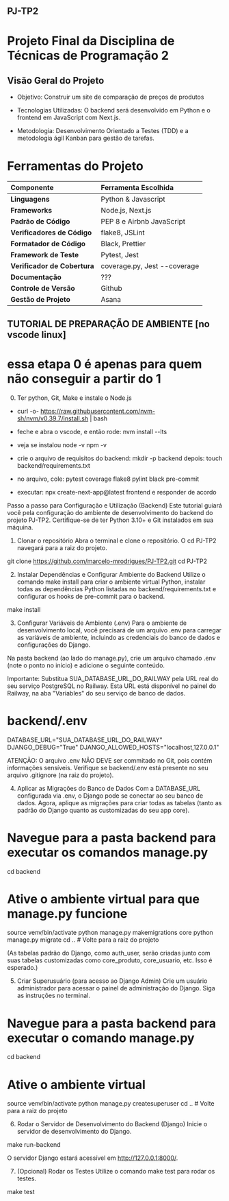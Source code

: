## PJ-TP2
# Projeto Final da Disciplina de Técnicas de Programação 2

## Visão Geral do Projeto
- Objetivo: Construir um site de comparação de preços de produtos

- Tecnologias Utilizadas: O backend será desenvolvido em Python e o frontend em JavaScript com Next.js.

- Metodologia: Desenvolvimento Orientado a Testes (TDD)  e a metodologia ágil Kanban para gestão de tarefas.

# Ferramentas do Projeto

| Componente | Ferramenta Escolhida |
| :--- | :--- |
| **Linguagens** | Python & Javascript  |
| **Frameworks** | Node.js, Next.js  |
| **Padrão de Código** | PEP 8 e Airbnb JavaScript  |
| **Verificadores de Código** | flake8, JSLint  |
| **Formatador de Código** | Black, Prettier  |
| **Framework de Teste** | Pytest, Jest  |
| **Verificador de Cobertura** | coverage.py, Jest --coverage  |
| **Documentação** | ???  |
| **Controle de Versão** | Github  |
| **Gestão de Projeto** | Asana  |

## TUTORIAL DE PREPARAÇÃO DE AMBIENTE [no vscode linux]
# essa etapa 0 é apenas para quem não conseguir a partir do 1
0.  Ter python, Git, Make e instale o Node.js
- curl -o- https://raw.githubusercontent.com/nvm-sh/nvm/v0.39.7/install.sh | bash
- feche e abra o vscode, e então rode: nvm install --lts
- veja se instalou node -v npm -v
- crie o arquivo de requisitos do backend: mkdir -p backend depois: touch backend/requirements.txt

- no arquivo, cole: pytest
coverage
flake8
pylint
black
pre-commit

- executar: npx create-next-app@latest frontend e responder de acordo




Passo a passo para Configuração e Utilização (Backend)
Este tutorial guiará você pela configuração do ambiente de desenvolvimento do backend do projeto PJ-TP2. Certifique-se de ter Python 3.10+ e Git instalados em sua máquina.

1. Clonar o repositório
Abra o terminal e clone o repositório. O cd PJ-TP2 navegará para a raiz do projeto.

git clone https://github.com/marcelo-mrodrigues/PJ-TP2.git
cd PJ-TP2

2. Instalar Dependências e Configurar Ambiente do Backend
Utilize o comando make install para criar o ambiente virtual Python, instalar todas as dependências Python listadas no backend/requirements.txt e configurar os hooks de pre-commit para o backend.

make install

3. Configurar Variáveis de Ambiente (.env)
Para o ambiente de desenvolvimento local, você precisará de um arquivo .env para carregar as variáveis de ambiente, incluindo as credenciais do banco de dados e configurações do Django.

Na pasta backend (ao lado do manage.py), crie um arquivo chamado .env (note o ponto no início) e adicione o seguinte conteúdo.

Importante: Substitua SUA_DATABASE_URL_DO_RAILWAY pela URL real do seu serviço PostgreSQL no Railway. Esta URL está disponível no painel do Railway, na aba "Variables" do seu serviço de banco de dados.

# backend/.env
DATABASE_URL="SUA_DATABASE_URL_DO_RAILWAY"
DJANGO_DEBUG="True"
DJANGO_ALLOWED_HOSTS="localhost,127.0.0.1"

ATENÇÃO: O arquivo .env NÃO DEVE ser commitado no Git, pois contém informações sensíveis. Verifique se backend/.env está presente no seu arquivo .gitignore (na raiz do projeto).

4. Aplicar as Migrações do Banco de Dados
Com a DATABASE_URL configurada via .env, o Django pode se conectar ao seu banco de dados. Agora, aplique as migrações para criar todas as tabelas (tanto as padrão do Django quanto as customizadas do seu app core).

# Navegue para a pasta backend para executar os comandos manage.py
cd backend
# Ative o ambiente virtual para que manage.py funcione
source venv/bin/activate
python manage.py makemigrations core
python manage.py migrate
cd .. # Volte para a raiz do projeto

(As tabelas padrão do Django, como auth_user, serão criadas junto com suas tabelas customizadas como core_produto, core_usuario, etc. Isso é esperado.)

5. Criar Superusuário (para acesso ao Django Admin)
Crie um usuário administrador para acessar o painel de administração do Django. Siga as instruções no terminal.

# Navegue para a pasta backend para executar o comando manage.py
cd backend
# Ative o ambiente virtual
source venv/bin/activate
python manage.py createsuperuser
cd .. # Volte para a raiz do projeto

6. Rodar o Servidor de Desenvolvimento do Backend (Django)
Inicie o servidor de desenvolvimento do Django.

make run-backend

O servidor Django estará acessível em http://127.0.0.1:8000/.

7. (Opcional) Rodar os Testes
Utilize o comando make test para rodar os testes.

make test

